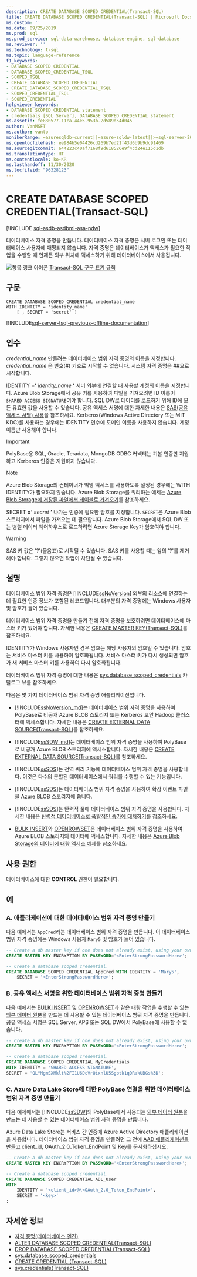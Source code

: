 ```yaml
---
description: CREATE DATABASE SCOPED CREDENTIAL(Transact-SQL)
title: CREATE DATABASE SCOPED CREDENTIAL(Transact-SQL) | Microsoft Docs
ms.custom: ''
ms.date: 09/25/2019
ms.prod: sql
ms.prod_service: sql-data-warehouse, database-engine, sql-database
ms.reviewer: ''
ms.technology: t-sql
ms.topic: language-reference
f1_keywords:
- DATABASE SCOPED CREDENTIAL
- DATABASE_SCOPED_CREDENTIAL_TSQL
- SCOPED_TSQL
- CREATE_DATABASE_SCOPED_CREDENTIAL
- CREATE_DATABASE_SCOPED_CREDENTIAL_TSQL
- SCOPED_CREDENTIAL_TSQL
- SCOPED_CREDENTIAL
helpviewer_keywords:
- DATABASE SCOPED CREDENTIAL statement
- credentials [SQL Server], DATABASE SCOPED CREDENTIAL statement
ms.assetid: fe830577-11ca-44e5-953b-2d589d54d045
author: VanMSFT
ms.author: vanto
monikerRange: =azuresqldb-current||=azure-sqldw-latest||>=sql-server-2016||=sqlallproducts-allversions||>=aps-pdw-2016||>=sql-server-linux-2017||=azuresqldb-mi-current
ms.openlocfilehash: ee984b5e04426cd269b7ed21f43d6b9b9dc91469
ms.sourcegitcommit: 644223c40af7168f9d618526e9f4cd24e115d1db
ms.translationtype: HT
ms.contentlocale: ko-KR
ms.lasthandoff: 11/30/2020
ms.locfileid: "96328123"
---
```

# <a name="create-database-scoped-credential-transact-sql"></a>CREATE DATABASE SCOPED CREDENTIAL(Transact-SQL)

[!INCLUDE [sql-asdb-asdbmi-asa-pdw](../../includes/applies-to-version/sql-asdb-asdbmi-asa-pdw.md)]

데이터베이스 자격 증명을 만듭니다. 데이터베이스 자격 증명은 서버 로그인 또는 데이터베이스 사용자에 매핑되지 않습니다. 자격 증명은 데이터베이스가 액세스가 필요한 작업을 수행할 때 언제든 외부 위치에 액세스하기 위해 데이터베이스에서 사용됩니다.

![항목 링크 아이콘](../../database-engine/configure-windows/media/topic-link.gif "항목 링크 아이콘") [Transact-SQL 구문 표기 규칙](../../t-sql/language-elements/transact-sql-syntax-conventions-transact-sql.md)

## <a name="syntax"></a>구문

```syntaxsql
CREATE DATABASE SCOPED CREDENTIAL credential_name
WITH IDENTITY = 'identity_name'
    [ , SECRET = 'secret' ]

```

[!INCLUDE[sql-server-tsql-previous-offline-documentation](../../includes/sql-server-tsql-previous-offline-documentation.md)]

## <a name="arguments"></a>인수

*credential_name* 만들려는 데이터베이스 범위 자격 증명의 이름을 지정합니다. *credential_name* 은 번호(#) 기호로 시작할 수 없습니다. 시스템 자격 증명은 ##으로 시작합니다.

IDENTITY **=’** _identity\_name_ **’** 서버 외부에 연결할 때 사용할 계정의 이름을 지정합니다. Azure Blob Storage에서 공유 키를 사용하여 파일을 가져오려면 ID 이름이 `SHARED ACCESS SIGNATURE`여야 합니다. SQL DW로 데이터를 로드하기 위해 ID에 모든 유효한 값을 사용할 수 있습니다. 공유 액세스 서명에 대한 자세한 내용은 [SAS(공유 액세스 서명) 사용](/azure/storage/storage-dotnet-shared-access-signature-part-1)을 참조하세요. Kerberos(Windows Active Directory 또는 MIT KDC)를 사용하는 경우에는 IDENTITY 인수에 도메인 이름을 사용하지 않습니다. 계정 이름만 사용해야 합니다.

> [!IMPORTANT]
> PolyBase용 SQL, Oracle, Teradata, MongoDB ODBC 커넥터는 기본 인증만 지원하고 Kerberos 인증은 지원하지 않습니다.

> [!NOTE]
> Azure Blob Storage의 컨테이너가 익명 액세스를 사용하도록 설정된 경우에는 WITH IDENTITY가 필요하지 않습니다. Azure Blob Storage를 쿼리하는 예제는 [Azure Blob Storage에 저장된 파일에서 테이블로 가져오기](../functions/openrowset-transact-sql.md#j-importing-into-a-table-from-a-file-stored-on-azure-blob-storage)를 참조하세요.

SECRET **=’** _secret_ **’** 나가는 인증에 필요한 암호를 지정합니다. `SECRET`은 Azure Blob 스토리지에서 파일을 가져오는 데 필요합니다. Azure Blob Storage에서 SQL DW 또는 병렬 데이터 웨어하우스로 로드하려면 Azure Storage Key가 암호여야 합니다.
> [!WARNING]
> SAS 키 값은 '?'(물음표)로 시작될 수 있습니다. SAS 키를 사용할 때는 앞의 '?'를 제거해야 합니다. 그렇지 않으면 작업이 차단될 수 있습니다.

## <a name="remarks"></a>설명

데이터베이스 범위 자격 증명은 [!INCLUDE[ssNoVersion](../../includes/ssnoversion-md.md)] 외부의 리소스에 연결하는 데 필요한 인증 정보가 포함된 레코드입니다. 대부분의 자격 증명에는 Windows 사용자 및 암호가 들어 있습니다.

데이터베이스 범위 자격 증명을 만들기 전에 자격 증명을 보호하려면 데이터베이스에 마스터 키가 있어야 합니다. 자세한 내용은 [CREATE MASTER KEY&#40;Transact-SQL&#41;](../../t-sql/statements/create-master-key-transact-sql.md)를 참조하세요.

IDENTITY가 Windows 사용자인 경우 암호는 해당 사용자의 암호일 수 있습니다. 암호는 서비스 마스터 키를 사용하여 암호화됩니다. 서비스 마스터 키가 다시 생성되면 암호가 새 서비스 마스터 키를 사용하여 다시 암호화됩니다.

데이터베이스 범위 자격 증명에 대한 내용은 [sys.database_scoped_credentials](../../relational-databases/system-catalog-views/sys-database-scoped-credentials-transact-sql.md) 카탈로그 뷰를 참조하세요.

다음은 몇 가지 데이터베이스 범위 자격 증명 애플리케이션입니다.

- [!INCLUDE[ssNoVersion_md](../../includes/ssnoversion-md.md)]는 데이터베이스 범위 자격 증명을 사용하여 PolyBase로 비공개 Azure BLOB 스토리지 또는 Kerberos 보안 Hadoop 클러스터에 액세스합니다. 자세한 내용은 [CREATE EXTERNAL DATA SOURCE(Transact-SQL)](../../t-sql/statements/create-external-data-source-transact-sql.md)를 참조하세요.

- [!INCLUDE[ssSDW_md](../../includes/sssdw-md.md)]는 데이터베이스 범위 자격 증명을 사용하여 PolyBase로 비공개 Azure BLOB 스토리지에 액세스합니다. 자세한 내용은 [CREATE EXTERNAL DATA SOURCE(Transact-SQL)](../../t-sql/statements/create-external-data-source-transact-sql.md)를 참조하세요.

- [!INCLUDE[ssSDS](../../includes/sssds-md.md)]는 전역 쿼리 기능에 데이터베이스 범위 자격 증명을 사용합니다. 이것은 다수의 분할된 데이터베이스에서 쿼리를 수행할 수 있는 기능입니다.

- [!INCLUDE[ssSDS](../../includes/sssds-md.md)]는 데이터베이스 범위 자격 증명을 사용하여 확장 이벤트 파일을 Azure BLOB 스토리지에 씁니다.

- [!INCLUDE[ssSDS](../../includes/sssds-md.md)]는 탄력적 풀에 데이터베이스 범위 자격 증명을 사용합니다. 자세한 내용은 [탄력적 데이터베이스로 폭발적인 증가에 대처하기](/azure/azure-sql/database/elastic-pool-overview)를 참조하세요.

- [BULK INSERT](../../t-sql/statements/bulk-insert-transact-sql.md)와 [OPENROWSET](../../t-sql/functions/openrowset-transact-sql.md)은 데이터베이스 범위 자격 증명을 사용하여 Azure BLOB 스토리지의 데이터에 액세스합니다. 자세한 내용은 [Azure Blob Storage의 데이터에 대량 액세스 예제](../../relational-databases/import-export/examples-of-bulk-access-to-data-in-azure-blob-storage.md)를 참조하세요. 

## <a name="permissions"></a>사용 권한

데이터베이스에 대한 **CONTROL** 권한이 필요합니다.

## <a name="examples"></a>예

### <a name="a-creating-a-database-scoped-credential-for-your-application"></a>A. 애플리케이션에 대한 데이터베이스 범위 자격 증명 만들기

다음 예에서는 `AppCred`라는 데이터베이스 범위 자격 증명을 만듭니다. 이 데이터베이스 범위 자격 증명에는 Windows 사용자 `Mary5` 및 암호가 들어 있습니다.

```sql
-- Create a db master key if one does not already exist, using your own password.
CREATE MASTER KEY ENCRYPTION BY PASSWORD='<EnterStrongPasswordHere>';

-- Create a database scoped credential.
CREATE DATABASE SCOPED CREDENTIAL AppCred WITH IDENTITY = 'Mary5',
    SECRET = '<EnterStrongPasswordHere>';
```

### <a name="b-creating-a-database-scoped-credential-for-a-shared-access-signature"></a>B. 공유 액세스 서명을 위한 데이터베이스 범위 자격 증명 만들기

다음 예에서는 [BULK INSERT](../../t-sql/statements/bulk-insert-transact-sql.md) 및 [OPENROWSET](../../t-sql/functions/openrowset-transact-sql.md)과 같은 대량 작업을 수행할 수 있는 [외부 데이터 원본](../../t-sql/statements/create-external-data-source-transact-sql.md)을 만드는 데 사용할 수 있는 데이터베이스 범위 자격 증명을 만듭니다. 공유 액세스 서명은 SQL Server, APS 또는 SQL DW에서 PolyBase에 사용할 수 없습니다.

```sql
-- Create a db master key if one does not already exist, using your own password.
CREATE MASTER KEY ENCRYPTION BY PASSWORD='<EnterStrongPasswordHere>';

-- Create a database scoped credential.
CREATE DATABASE SCOPED CREDENTIAL MyCredentials
WITH IDENTITY = 'SHARED ACCESS SIGNATURE',
SECRET = 'QLYMgmSXMklt%2FI1U6DcVrQixnlU5Sgbtk1qDRakUBGs%3D';
```

### <a name="c-creating-a-database-scoped-credential-for-polybase-connectivity-to-azure-data-lake-store"></a>C. Azure Data Lake Store에 대한 PolyBase 연결을 위한 데이터베이스 범위 자격 증명 만들기

다음 예제에서는 [!INCLUDE[ssSDW](../../includes/sssdwfull-md.md)]의 PolyBase에서 사용되는 [외부 데이터 원본](../../t-sql/statements/create-external-data-source-transact-sql.md)을 만드는 데 사용할 수 있는 데이터베이스 범위 자격 증명을 만듭니다.

Azure Data Lake Store는 서비스 간 인증에 Azure Active Directory 애플리케이션을 사용합니다.
데이터베이스 범위 자격 증명을 만들려면 그 전에 [AAD 애플리케이션을 만들고](/azure/data-lake-store/data-lake-store-authenticate-using-active-directory) client_id, OAuth_2.0_Token_EndPoint 및 Key를 문서화하십시오.

```sql
-- Create a db master key if one does not already exist, using your own password.
CREATE MASTER KEY ENCRYPTION BY PASSWORD='<EnterStrongPasswordHere>';

-- Create a database scoped credential.
CREATE DATABASE SCOPED CREDENTIAL ADL_User
WITH
    IDENTITY = '<client_id>@\<OAuth_2.0_Token_EndPoint>',
    SECRET = '<key>'
;
```

## <a name="more-information"></a>자세한 정보

- [자격 증명&#40;데이터베이스 엔진&#41;](../../relational-databases/security/authentication-access/credentials-database-engine.md)
- [ALTER DATABASE SCOPED CREDENTIAL&#40;Transact-SQL&#41;](../../t-sql/statements/alter-database-scoped-credential-transact-sql.md)
- [DROP DATABASE SCOPED CREDENTIAL&#40;Transact-SQL&#41;](../../t-sql/statements/drop-database-scoped-credential-transact-sql.md)
- [sys.database_scoped_credentials](../../relational-databases/system-catalog-views/sys-database-scoped-credentials-transact-sql.md)
- [CREATE CREDENTIAL &#40;Transact-SQL&#41;](../../t-sql/statements/create-credential-transact-sql.md)
- [sys.credentials&#40;Transact-SQL&#41;](../../relational-databases/system-catalog-views/sys-credentials-transact-sql.md)
